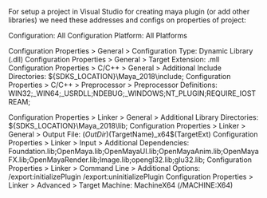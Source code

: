 For setup a project in Visual Studio for creating maya plugin (or add other libraries)
we need these addresses and configs on properties of project: 

Configuration: All Configuration 
Platform: All Platforms

Configuration Properties > General > Configuration Type: Dynamic Library (.dll) 
Configuration Properties > General > Target Extension: .mll 
Configuration Properties > C/C++ > General > Additional Include Directories: ${SDKS_LOCATION}\Maya_2018\include; 
Configuration Properties > C/C++ > Preprocessor > Preprocessor Definitions: WIN32;_WIN64;_USRDLL;NDEBUG;_WINDOWS;NT_PLUGIN;REQUIRE_IOSTREAM; 

Configuration Properties > Linker > General > Additional Library Directories: ${SDKS_LOCATION}\Maya_2018\lib; 
Configuration Properties > Linker > General > Output File: $(OutDir)$(TargetName)_x64$(TargetExt) 
Configuration Properties > Linker > Input > Additional Dependencies: Foundation.lib;OpenMaya.lib;OpenMayaUI.lib;OpenMayaAnim.lib;OpenMayaFX.lib;OpenMayaRender.lib;Image.lib;opengl32.lib;glu32.lib; 
Configuration Properties > Linker > Command Line > Additional Options: /export:initializePlugin /export:uninitializePlugin 
Configuration Properties > Linker > Advanced > Target Machine: MachineX64 (/MACHINE:X64)
